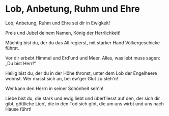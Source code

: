 # Lob, Anbetung, Ruhm und Ehre

Lob, Anbetung, Ruhm und Ehre sei dir in Ewigkeit!

Preis und Jubel deinem Namen, König der Herrlichkeit!

Mächtig bist du, der du das All regierst, mit starker Hand Völkergeschicke führst.

Vor dir erbebt Himmel und Erd'und und Meer. Alles, was lebt muss sagen: „Du bist Herr!“

Heilig bist du, der du in der Höhe thronst, unter dem Lob der Engelheere wohnst. Wer masst sich an, bei ew'ger Glut zu steh'n!

Wer kann den Herrn in seiner Schönheit seh'n!

Liebe bist du, die stark und ewig liebt und überfliesst auf den, der sich dir gibt, göttliche Lieb', die in den Tod sich gibt, die um  uns wirbt und uns nach Hause führt!
